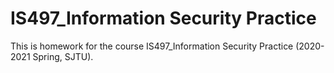 # IS497_Information Security Practice
 This is homework for the course IS497_Information Security Practice (2020-2021 Spring, SJTU).
